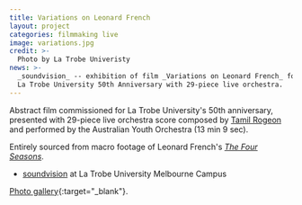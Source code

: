 ```yaml
---
title: Variations on Leonard French
layout: project
categories: filmmaking live
image: variations.jpg
credit: >-
  Photo by La Trobe Univeristy
news: >-
  _soundvision_ -- exhibition of film _Variations on Leonard French_ for
  La Trobe University 50th Anniversary with 29-piece live orchestra.
---
```


Abstract film commissioned for La Trobe University's 50th anniversary, presented with
29-piece live orchestra score composed by [Tamil Rogeon] and performed by the
Australian Youth Orchestra (13 min 9 sec).

Entirely sourced from macro footage of Leonard French's [_The Four Seasons_][four].

- [soundvision](https://50years.latrobe/events/soundvision/) at La Trobe
  University Melbourne Campus

[Photo gallery](http://photos.paulwrankin.com/soundvision/){:target="_blank"}.

[tamil rogeon]: http://www.tamilrogeon.com
[four]: https://commons.wikimedia.org/wiki/File:Leonard_French_La_Trobe_01.jpg
